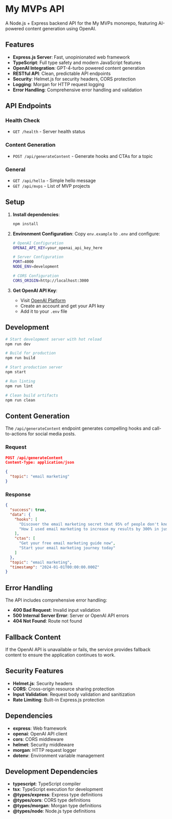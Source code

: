# My MVPs API

A Node.js + Express backend API for the My MVPs monorepo, featuring AI-powered content generation using OpenAI.

## Features

- **Express.js Server**: Fast, unopinionated web framework
- **TypeScript**: Full type safety and modern JavaScript features
- **OpenAI Integration**: GPT-4-turbo powered content generation
- **RESTful API**: Clean, predictable API endpoints
- **Security**: Helmet.js for security headers, CORS protection
- **Logging**: Morgan for HTTP request logging
- **Error Handling**: Comprehensive error handling and validation

## API Endpoints

### Health Check
- `GET /health` - Server health status

### Content Generation
- `POST /api/generateContent` - Generate hooks and CTAs for a topic

### General
- `GET /api/hello` - Simple hello message
- `GET /api/mvps` - List of MVP projects

## Setup

1. **Install dependencies**:
   ```bash
   npm install
   ```

2. **Environment Configuration**:
   Copy `env.example` to `.env` and configure:
   ```bash
   # OpenAI Configuration
   OPENAI_API_KEY=your_openai_api_key_here
   
   # Server Configuration
   PORT=4000
   NODE_ENV=development
   
   # CORS Configuration
   CORS_ORIGIN=http://localhost:3000
   ```

3. **Get OpenAI API Key**:
   - Visit [OpenAI Platform](https://platform.openai.com/)
   - Create an account and get your API key
   - Add it to your `.env` file

## Development

```bash
# Start development server with hot reload
npm run dev

# Build for production
npm run build

# Start production server
npm start

# Run linting
npm run lint

# Clean build artifacts
npm run clean
```

## Content Generation

The `/api/generateContent` endpoint generates compelling hooks and call-to-actions for social media posts.

### Request
```json
POST /api/generateContent
Content-Type: application/json

{
  "topic": "email marketing"
}
```

### Response
```json
{
  "success": true,
  "data": {
    "hooks": [
      "Discover the email marketing secret that 95% of people don't know about",
      "How I used email marketing to increase my results by 300% in just 30 days"
    ],
    "ctas": [
      "Get your free email marketing guide now",
      "Start your email marketing journey today"
    ]
  },
  "topic": "email marketing",
  "timestamp": "2024-01-01T00:00:00.000Z"
}
```

## Error Handling

The API includes comprehensive error handling:

- **400 Bad Request**: Invalid input validation
- **500 Internal Server Error**: Server or OpenAI API errors
- **404 Not Found**: Route not found

## Fallback Content

If the OpenAI API is unavailable or fails, the service provides fallback content to ensure the application continues to work.

## Security Features

- **Helmet.js**: Security headers
- **CORS**: Cross-origin resource sharing protection
- **Input Validation**: Request body validation and sanitization
- **Rate Limiting**: Built-in Express.js protection

## Dependencies

- **express**: Web framework
- **openai**: OpenAI API client
- **cors**: CORS middleware
- **helmet**: Security middleware
- **morgan**: HTTP request logger
- **dotenv**: Environment variable management

## Development Dependencies

- **typescript**: TypeScript compiler
- **tsx**: TypeScript execution for development
- **@types/express**: Express type definitions
- **@types/cors**: CORS type definitions
- **@types/morgan**: Morgan type definitions
- **@types/node**: Node.js type definitions
